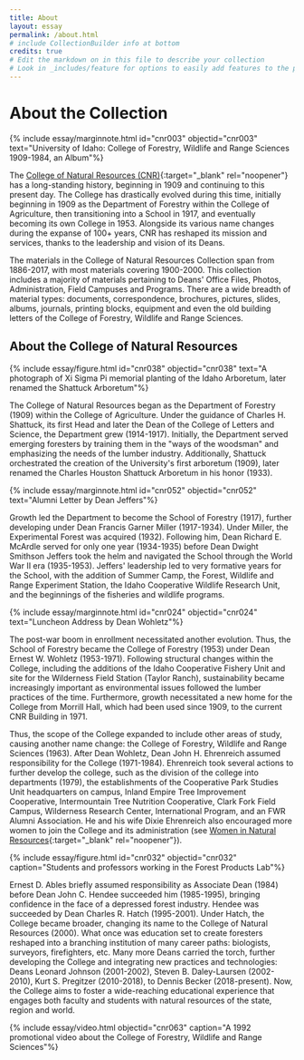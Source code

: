 ```yaml
---
title: About
layout: essay
permalink: /about.html
# include CollectionBuilder info at bottom
credits: true
# Edit the markdown on in this file to describe your collection
# Look in _includes/feature for options to easily add features to the page
---
```

# About the Collection

{% include essay/marginnote.html id="cnr003" objectid="cnr003" text="University of Idaho: College of Forestry, Wildlife and Range Sciences 1909-1984, an Album"%} 

The [College of Natural Resources (CNR)](https://www.uidaho.edu/cnr){:target="_blank" rel="noopener"} has a long-standing history, beginning in 1909 and continuing to this present day. The College has drastically evolved during this time, initially beginning in 1909 as the Department of Forestry within the College of Agriculture, then transitioning into a School in 1917, and eventually becoming its own College in 1953. Alongside its various name changes during the expanse of 100+ years, CNR has reshaped its mission and services, thanks to the leadership and vision of its Deans.

The materials in the College of Natural Resources Collection span from 1886-2017, with most materials covering 1900-2000. This collection includes a majority of materials pertaining to Deans' Office Files, Photos, Administration, Field Campuses and Programs. There are a wide breadth of material types: documents, correspondence, brochures, pictures, slides, albums, journals, printing blocks, equipment and even the old building letters of the College of Forestry, Wildlife and Range Sciences.

## About the College of Natural Resources

{% include essay/figure.html id="cnr038" objectid="cnr038" text="A photograph of Xi Sigma Pi memorial planting of the Idaho Arboretum, later renamed the Shattuck Arboretum"%} 

The College of Natural Resources began as the Department of Forestry (1909) within the College of Agriculture. Under the guidance of Charles H. Shattuck, its first Head and later the Dean of the College of Letters and Science, the Department grew (1914-1917). Initially, the Department served emerging foresters by training them in the "ways of the woodsman" and emphasizing the needs of the lumber industry. Additionally, Shattuck orchestrated the creation of the University's first arboretum (1909), later renamed the Charles Houston Shattuck Arboretum in his honor (1933). 

{% include essay/marginnote.html id="cnr052" objectid="cnr052" text="Alumni Letter by Dean Jeffers"%} 

Growth led the Department to become the School of Forestry (1917), further developing under Dean Francis Garner Miller (1917-1934). Under Miller, the Experimental Forest was acquired (1932). Following him, Dean Richard E. McArdle served for only one year (1934-1935) before Dean Dwight Smithson Jeffers took the helm and navigated the School through the World War II era (1935-1953). Jeffers' leadership led to very formative years for the School, with the addition of Summer Camp, the Forest, Wildlife and Range Experiment Station, the Idaho Cooperative Wildlife Research Unit, and the beginnings of the fisheries and wildlife programs.

{% include essay/marginnote.html id="cnr024" objectid="cnr024" text="Luncheon Address by Dean Wohletz"%} 

The post-war boom in enrollment necessitated another evolution. Thus, the School of Forestry became the College of Forestry (1953) under Dean Ernest W. Wohletz (1953-1971). Following structural changes within the College, including the additions of the Idaho Cooperative Fishery Unit and site for the Wilderness Field Station (Taylor Ranch), sustainability became increasingly important as environmental issues followed the lumber practices of the time. Furthermore, growth necessitated a new home for the College from Morrill Hall, which had been used since 1909, to the current CNR Building in 1971. 

Thus, the scope of the College expanded to include other areas of study, causing another name change: the College of Forestry, Wildlife and Range Sciences (1963). After Dean Wohletz, Dean John H. Ehrenreich assumed responsibility for the College (1971-1984). Ehrenreich took several actions to further develop the college, such as the division of the college into departments (1979), the establishments of the Cooperative Park Studies Unit headquarters on campus, Inland Empire Tree Improvement Cooperative, Intermountain Tree Nutrition Cooperative, Clark Fork Field Campus, Wilderness Research Center, International Program, and an FWR Alumni Association. He and his wife Dixie Ehrenreich also encouraged more women to join the College and its administration (see [Women in Natural Resources](https://www.lib.uidaho.edu/digital/winr/){:target="_blank" rel="noopener"}). 

{% include essay/figure.html id="cnr032" objectid="cnr032" caption="Students and professors working in the Forest Products Lab"%}

Ernest D. Ables briefly assumed responsibility as Associate Dean (1984) before Dean John C. Hendee succeeded him (1985-1995), bringing confidence in the face of a depressed forest industry. Hendee was succeeded by Dean Charles R. Hatch (1995-2001). Under Hatch, the College became broader, changing its name to the College of Natural Resources (2000). What once was education set to create foresters reshaped into a branching institution of many career paths: biologists, surveyors, firefighters, etc. Many more Deans carried the torch, further developing the College and integrating new practices and technologies: Deans Leonard Johnson (2001-2002), Steven B. Daley-Laursen (2002-2010), Kurt S. Pregitzer (2010-2018), to Dennis Becker (2018-present). Now, the College aims to foster a wide-reaching educational experience that engages both faculty and students with natural resources of the state, region and world.

{% include essay/video.html objectid="cnr063" caption="A 1992 promotional video about the College of Forestry, Wildlife and Range Sciences"%}